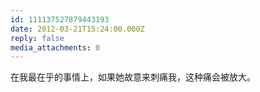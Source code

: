 ```yaml
---
id: 111137527879443193
date: 2012-03-21T15:24:00.000Z
reply: false
media_attachments: 0
---
```


在我最在乎的事情上，如果她故意来刺痛我，这种痛会被放大。 ​​​​

